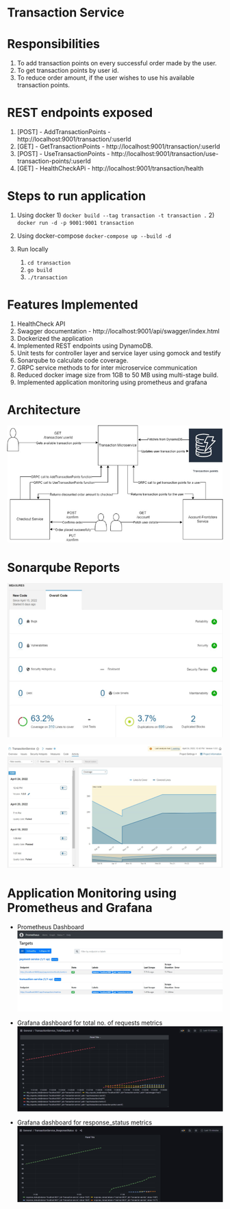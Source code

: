 # Transaction Service

# Responsibilities
1) To add transaction points on every successful order made by the user.
2) To get transaction points by user id.
3) To reduce order amount, if the user wishes to use his available transaction points.

# REST endpoints exposed
1) [POST] - AddTransactionPoints - http://localhost:9001/transaction/:userId
2) [GET] -  GetTransactionPoints - http://localhost:9001/transaction/:userId
3) [POST] - UseTransactionPoints - http://localhost:9001/transaction/use-transaction-points/:userId
4) [GET] -  HealthCheckAPi       - http://localhost:9001/transaction/health

# Steps to run application
1) Using docker
    1)
    `docker build --tag transaction -t transaction .`
    2) `docker run -d -p 9001:9001 transaction `

2) Using docker-compose
    `docker-compose up --build -d`

3) Run locally
    1) `cd transaction`
    2) `go build`
    3) `./transaction`

# Features Implemented
1) HealthCheck API
2) Swagger documentation - http://localhost:9001/api/swagger/index.html
3) Dockerized the application
4) Implemented REST endpoints using DynamoDB.
5) Unit tests for controller layer and service layer using gomock and testify
6) Sonarqube to calculate code coverage.
7) GRPC service methods to for inter microservice communication
8) Reduced docker image size from 1GB to 50 MB using multi-stage build.
9) Implemented application monitoring using prometheus and grafana 

# Architecture

![TransactionMicroservice](./images/TransactionService.jpg)

# Sonarqube Reports

![Code Coverage](./images/TransactionServiceCodeCoverage.jpg)

![Code Coverage Graph](./images/TransactionServiceCodeCoverageGraph.jpg)

# Application Monitoring using Prometheus and Grafana
- Prometheus Dashboard
  ![Prometheus Dashboard](./images/PrometheusDashboard.jpg)


- Grafana dashboard for total no. of requests metrics
  ![Grafana Dashboard](./images/TransactionServices_TotalRequest_Grafana_Graph.jpg)


- Grafana dashboard for response_status metrics
  ![Grafana Dashboard](./images/TransactionService_ResponseStatus_Grafana_Graph.jpg)